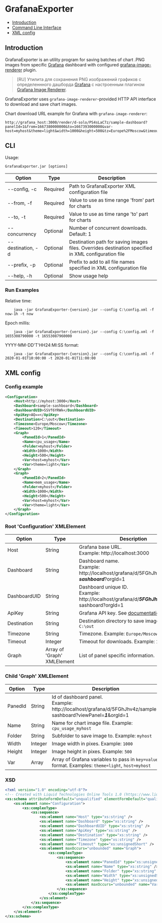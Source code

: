 # GrafanaExporter

+ [Introduction](#introduction)
+ [Command Line Interface](#cli)
+ [XML config](#xml-config)

## Introduction

GrafanaExporter is an utility program for saving batches of chart .PNG images from specific [Grafana](https://grafana.com/grafana/) dashboard with configured [grafana-image-renderer](https://grafana.com/grafana/plugins/grafana-image-renderer/) plugin.

> [RU] 
> Утилита для сохранения PNG изображений графиков с определеннного дашборда [Grafana](https://grafana.com/grafana/) с настроенным плагином [Grafana Image Renderer](https://grafana.com/grafana/plugins/grafana-image-renderer/). 

GrafanaExporter uses `grafana-image-renderer`-provided HTTP API interface to download and save chart images.

Chart download URL example for Grafana with `grafana-image-renderer`:

```
http://grafana_host:3000/render/d-solo/PS4sLaC7z/sample-dashboard?panelId=1&from=1667380000000&to=1667393000000&var-host=myhost&theme=light&width=1000&height=500&tz=Europe%2FMoscow&timeout=120
```

## CLI

Usage:
```text
GrafanaExporter.jar [options]
```

| Option            | Type          | Description                                                                                         |
|-------------------|---------------|-----------------------------------------------------------------------------------------------------|
| --config, -c      | Required | Path to GrafanaExporter XML configuration file                                                      |
| --from, -f        | Required      | Value to use as time range 'from' part for charts                                                   |
| --to, -t          | Required     | Value to use as time range 'to' part for charts                                                     |
| --concurrency     | Optional     | Number of concurrent downloads. Default: 1                                                          |
| --destination, -d | Optional      | Destination path for saving images files. Overrides destination specified in XML configuration file |
| --prefix, -p      | Optional     | Prefix to add to all file names specified in XML configuration file                                 |
| --help, -h        | Optional      | Show usage help                                                                                     |

### Run Examples

Relative time:
```shell
    java -jar GrafanaExporter-{version}.jar --config C:\config.xml -f now-1h -t now
````

Epoch millis:
```shell
    java -jar GrafanaExporter-{version}.jar --config C:\config.xml -f 1655308790000 -t 16553087960000
````

YYYY-MM-DD'T'HH24:MI:SS format:
```shell
    java -jar GrafanaExporter-{version}.jar --config C:\config.xml -f 2020-01-01T10:00:00 -t 2020-01-01T11:00:00
````

## XML config

### Config example

```xml
<Configuration>
    <Host>http://myhost:3000</Host>
    <Dashboard>sample-sashboard</Dashboard>
    <DashboardUID>SSVf6YRWk</DashboardUID>
    <ApiKey>AQ==</ApiKey>
    <Destination>C:\out</Destination>
    <Timezone>Europe/Moscow</Timezone>
    <Timeout>120</Timeout>
    <Graph>
        <PanedId>1</PanedId>
        <Name>cpu_usage</Name>
        <Folder>myhost</Folder>
        <Width>1000</Width>
        <Height>500</Height>
        <Var>host=myhost</Var>
        <Var>theme=light</Var>
    </Graph>
    <Graph>
        <PanedId>2</PanedId>
        <Name>mem_usage</Name>
        <Folder>myhost</Folder>
        <Width>1000</Width>
        <Height>500</Height>
        <Var>host=myhost</Var>
        <Var>theme=light</Var>
    </Graph>
</Configuration>
```

### Root 'Configuration' XMLElement

| Option            | Type    | Description                                                                                                          |
|-------------------|---------|----------------------------------------------------------------------------------------------------------------------|
| Host    | String  | Grafana base URL. <br/> Example:  http://localhost:3000                                                              |
| Dashboard     | String  | Dashboard name. <br/> Example: <span>http://</span>localhost/grafana/d/5FGhJhv4z/***sample-sashboard***?orgId=1      |
| DashboardUID    | String  | Dashboard unique ID. <br/> Example: <span>http://</span>localhost/grafana/d/***5FGhJhv4z***/sample-sashboard?orgId=1 |
| ApiKey | String  | Grafana API key. See [documentation](https://grafana.com/docs/grafana/latest/administration/api-keys/).              |
| Destination     | String  | Destination directory to save images. Example: `C:\out`                                                              |
| Timezone       | String  | Timezone. Example: `Europe/Moscow`                                                                                   |
| Timeout       | Integer | Timeout for downloads. Example: `120`                                                                                |
| Graph       | Array of 'Graph' XMLElement | List of panel specific information.                                                                                  |

### Child 'Graph' XMLElement

| Option            | Type    | Description                                                                                                                        |
|-------------------|---------|------------------------------------------------------------------------------------------------------------------------------------|
| PanedId      | String  | Id of dashboard panel. <br/> Example: <span>http://</span>localhost/grafana/d/5FGhJhv4z/sample-sashboard?viewPanel=***1***&orgId=1 |
| Name    | String  | Name for chart image file. Example: `cpu_usage_myhost`                                                                             |
| Folder     | String  | Subfolder to save image to. Example: `myhost`                                                                                      |
| Width    | Integer | Image width in pixes. Example: `1000`                                                                                              |
| Height | Integer | Image height in pixes. Example: `500`                                                                                              |
| Var     | Array   | Array of Grafana variables to pass in `key=value` format. Examples: `theme=light`, `host=myhost`                                   |

### XSD

```xml
<?xml version="1.0" encoding="utf-8"?>
<!-- Created with Liquid Technologies Online Tools 1.0 (https://www.liquid-technologies.com) -->
<xs:schema attributeFormDefault="unqualified" elementFormDefault="qualified" xmlns:xs="http://www.w3.org/2001/XMLSchema">
    <xs:element name="Configuration">
        <xs:complexType>
            <xs:sequence>
                <xs:element name="Host" type="xs:string" />
                <xs:element name="Dashboard" type="xs:string" />
                <xs:element name="DashboardUID" type="xs:string" />
                <xs:element name="ApiKey" type="xs:string" />
                <xs:element name="Destination" type="xs:string" />
                <xs:element name="Timezone" type="xs:string" />
                <xs:element name="Timeout" type="xs:unsignedShort" />
                <xs:element maxOccurs="unbounded" name="Graph">
                    <xs:complexType>
                        <xs:sequence>
                            <xs:element name="PanedId" type="xs:unsignedByte" />
                            <xs:element name="Name" type="xs:string" />
                            <xs:element name="Folder" type="xs:string" />
                            <xs:element name="Width" type="xs:unsignedShort" />
                            <xs:element name="Height" type="xs:unsignedShort" />
                            <xs:element maxOccurs="unbounded" name="Var" type="xs:string" />
                        </xs:sequence>
                    </xs:complexType>
                </xs:element>
            </xs:sequence>
        </xs:complexType>
    </xs:element>
</xs:schema>
```
